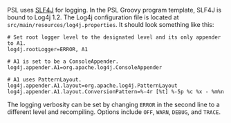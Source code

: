 PSL uses [SLF4J](http://www.slf4j.org/) for logging. In the PSL Groovy program template, SLF4J is bound to Log4j 1.2. The Log4j configuration file is located at `src/main/resources/log4j.properties`. It should look something like this:

```
# Set root logger level to the designated level and its only appender to A1.
log4j.rootLogger=ERROR, A1

# A1 is set to be a ConsoleAppender.
log4j.appender.A1=org.apache.log4j.ConsoleAppender

# A1 uses PatternLayout.
log4j.appender.A1.layout=org.apache.log4j.PatternLayout
log4j.appender.A1.layout.ConversionPattern=%-4r [%t] %-5p %c %x - %m%n
```

The logging verbosity can be set by changing `ERROR` in the second line to a different level and recompiling. Options include `OFF`, `WARN`, `DEBUG`, and `TRACE`.